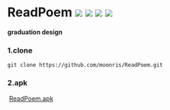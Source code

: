 # ReadPoem ![](https://img.shields.io/badge/license-Apache2-blue) ![](https://img.shields.io/badge/download-70M-orange) ![](https://img.shields.io/badge/apk-8M-red) ![](https://img.shields.io/badge/rely%20on-greenDao-green)
**graduation design** 

### 1.clone

```
git clone https://github.com/moonris/ReadPoem.git 
```

### 2.apk

​		[ReadPoem.apk]( https://github.com/moonris/ReadPoem/blob/master/ReadPoem.apk)


